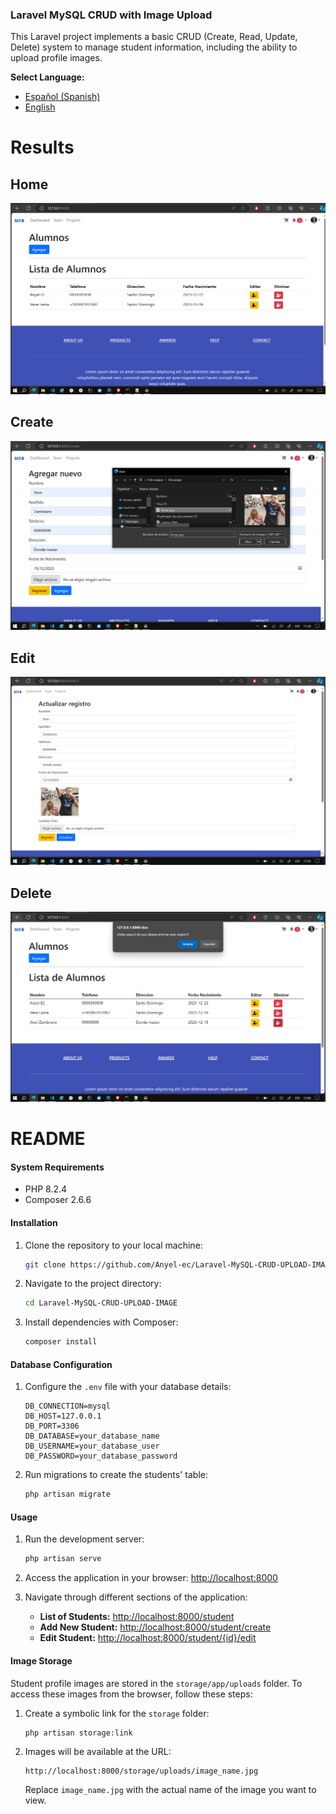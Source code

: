 ### Laravel MySQL CRUD with Image Upload

This Laravel project implements a basic CRUD (Create, Read, Update, Delete) system to manage student information, including the ability to upload profile images.


**Select Language:**
- [Español (Spanish)](README-es.md)
- [English](README.md)

# Results
## Home 
![Alt text](docs/inicio.PNG) 
## Create 
![Alt text](docs/create.PNG) 
## Edit 
![Alt text](docs/actualizar.PNG) 
## Delete 
![Alt text](docs/eliminar.PNG) 

# README 



#### System Requirements

- PHP 8.2.4
- Composer 2.6.6

#### Installation

1. Clone the repository to your local machine:

   ```bash
   git clone https://github.com/Anyel-ec/Laravel-MySQL-CRUD-UPLOAD-IMAGE
   ```

2. Navigate to the project directory:

   ```bash
   cd Laravel-MySQL-CRUD-UPLOAD-IMAGE
   ```

3. Install dependencies with Composer:

   ```bash
   composer install
   ```

#### Database Configuration

1. Configure the `.env` file with your database details:

   ```dotenv
   DB_CONNECTION=mysql
   DB_HOST=127.0.0.1
   DB_PORT=3306
   DB_DATABASE=your_database_name
   DB_USERNAME=your_database_user
   DB_PASSWORD=your_database_password
   ```

2. Run migrations to create the students' table:

   ```bash
   php artisan migrate
   ```

#### Usage

1. Run the development server:

   ```bash
   php artisan serve
   ```

2. Access the application in your browser: [http://localhost:8000](http://localhost:8000)

3. Navigate through different sections of the application:

   - **List of Students:** [http://localhost:8000/student](http://localhost:8000/student)
   - **Add New Student:** [http://localhost:8000/student/create](http://localhost:8000/student/create)
   - **Edit Student:** [http://localhost:8000/student/{id}/edit](http://localhost:8000/student/{id}/edit)

#### Image Storage

Student profile images are stored in the `storage/app/uploads` folder. To access these images from the browser, follow these steps:

1. Create a symbolic link for the `storage` folder:

   ```bash
   php artisan storage:link
   ```

2. Images will be available at the URL:

   ```
   http://localhost:8000/storage/uploads/image_name.jpg
   ```

   Replace `image_name.jpg` with the actual name of the image you want to view.